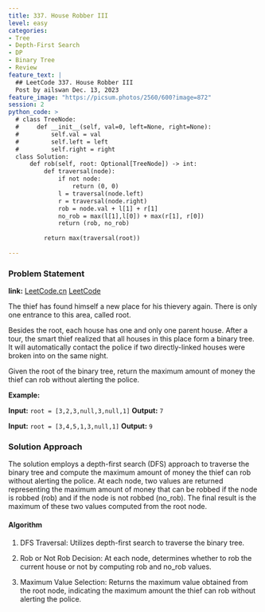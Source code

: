```yaml
---
title: 337. House Robber III
level: easy
categories:
- Tree
- Depth-First Search
- DP
- Binary Tree
- Review
feature_text: |
  ## LeetCode 337. House Robber III
  Post by ailswan Dec. 13, 2023
feature_image: "https://picsum.photos/2560/600?image=872"
session: 2
python_code: >
  # class TreeNode:
  #     def __init__(self, val=0, left=None, right=None):
  #         self.val = val
  #         self.left = left
  #         self.right = right
  class Solution:
      def rob(self, root: Optional[TreeNode]) -> int:
          def traversal(node):
              if not node:
                  return (0, 0)
              l = traversal(node.left)
              r = traversal(node.right)
              rob = node.val + l[1] + r[1]
              no_rob = max(l[1],l[0]) + max(r[1], r[0])
              return (rob, no_rob)
            
          return max(traversal(root))
               
---
```


### Problem Statement
**link:**
[LeetCode.cn](https://leetcode.cn/problems/house-robber-iii/)
[LeetCode](https://leetcode.com/problems/house-robber-iii/)

The thief has found himself a new place for his thievery again. There is only one entrance to this area, called root.

Besides the root, each house has one and only one parent house. After a tour, the smart thief realized that all houses in this place form a binary tree. It will automatically contact the police if two directly-linked houses were broken into on the same night.

Given the root of the binary tree, return the maximum amount of money the thief can rob without alerting the police.
 
**Example:**

**Input:** `root = [3,2,3,null,3,null,1]`
**Output:** `7`
 
**Input:** `root = [3,4,5,1,3,null,1]`
**Output:** `9`

### Solution Approach
The solution employs a depth-first search (DFS) approach to traverse the binary tree and compute the maximum amount of money the thief can rob without alerting the police. At each node, two values are returned representing the maximum amount of money that can be robbed if the node is robbed (rob) and if the node is not robbed (no_rob). The final result is the maximum of these two values computed from the root node.

#### Algorithm
1. DFS Traversal: Utilizes depth-first search to traverse the binary tree.

2. Rob or Not Rob Decision: At each node, determines whether to rob the current house or not by computing rob and no_rob values.

3. Maximum Value Selection: Returns the maximum value obtained from the root node, indicating the maximum amount the thief can rob without alerting the police.